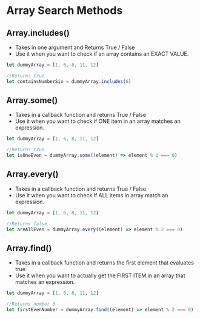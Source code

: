 # Array Search Methods

## Array.includes()

- Takes in one argument and Returns True / False
- Use it when you want to check if an array contains an EXACT VALUE. ​

```js
let dummyArray = [1, 6, 8, 11, 12]

//Returns true
let containsNumberSix = dummyArray.includes(6)
```

## Array.some()

- Takes in a callback function and returns True / False
- Use it when you want to check if ONE item in an array matches an expression.
  ​

```js
let dummyArray = [1, 6, 8, 11, 12]

//Returns true
let isOneEven = dummyArray.some((element) => element % 2 === 0)
```

## Array.every()

- Takes in a callback function and returns True / False
- Use it when you want to check if ALL items in array match an expression.
  ​

```js
let dummyArray = [1, 6, 8, 11, 12]

//Returns false
let areAllEven = dummyArray.every((element) => element % 2 === 0)
```

## Array.find()

- Takes in a callback function and returns the first element that evaluates true
- Use it when you want to actually get the FIRST ITEM in an array that matches an expression.
  ​

```js
let dummyArray = [1, 6, 8, 11, 12]

//Returns number 6
let firstEvenNumber = dummyArray.find((element) => element % 2 === 0)
```
